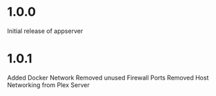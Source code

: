 # 1.0.0

Initial release of appserver

# 1.0.1

Added Docker Network
Removed unused Firewall Ports
Removed Host Networking from Plex Server
